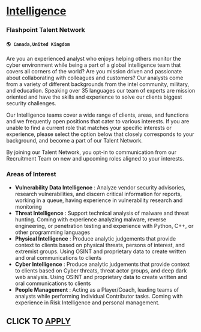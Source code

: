 # [Intelligence](https://www.remotewlb.com/apply/intelligence-62259)  
### Flashpoint Talent Network  
#### `🌎 Canada,United Kingdom`  

Are you an experienced analyst who enjoys helping others monitor the cyber environment while being a part of a global intelligence team that covers all corners of the world? Are you mission driven and passionate about collaborating with colleagues and customers? Our analysts come from a variety of different backgrounds from the intel community, military, and education. Speaking over 35 languages our team of experts are mission oriented and have the skills and experience to solve our clients biggest security challenges.

Our Intelligence teams cover a wide range of clients, areas, and functions and we frequently open positions that cater to various interests. If you are unable to find a current role that matches your specific interests or experience, please select the option below that closely corresponds to your background, and become a part of our Talent Network.

By joining our Talent Network, you opt-in to communication from our Recruitment Team on new and upcoming roles aligned to your interests.

### Areas of Interest

  * **Vulnerability Data Intelligence** : Analyze vendor security advisories, research vulnerabilities, and discern critical information for reports, working in a queue, having experience in vulnerability research and monitoring
  * **Threat Intelligence** : Support technical analysis of malware and threat hunting. Coming with experience analyzing malware, reverse engineering, or penetration testing and experience with Python, C++, or other programming languages
  * **Physical Intelligence** : Produce analytic judgements that provide context to clients based on physical threats, persons of interest, and extremist groups. Using OSINT and proprietary data to create written and oral communications to clients
  * **Cyber Intelligence** : Produce analytic judgements that provide context to clients based on Cyber threats, threat actor groups, and deep dark web analysis. Using OSINT and proprietary data to create written and oral communications to clients
  * **People Management** : Acting as a Player/Coach, leading teams of analysts while performing Individual Contributor tasks. Coming with experience in Risk Intelligence and personal management. 

  
## CLICK TO [APPLY](https://www.remotewlb.com/apply/intelligence-62259)

